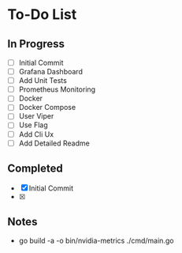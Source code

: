 # To-Do List

## In Progress

- [ ] Initial Commit
- [ ] Grafana Dashboard
- [ ] Add Unit Tests
- [ ] Prometheus Monitoring
- [ ] Docker
- [ ] Docker Compose
- [ ] User Viper
- [ ] Use Flag
- [ ] Add Cli Ux
- [ ] Add Detailed Readme

## Completed

- [x] Initial Commit
- [x]

## Notes
- go build -a -o bin/nvidia-metrics ./cmd/main.go
